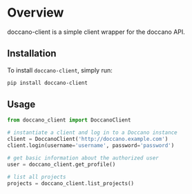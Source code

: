 # Overview

doccano-client is a simple client wrapper for the doccano API.

## Installation

To install `doccano-client`, simply run:

```bash
pip install doccano-client
```

## Usage

```python
from doccano_client import DoccanoClient

# instantiate a client and log in to a Doccano instance
client = DoccanoClient('http://doccano.example.com')
client.login(username='username', password='password')

# get basic information about the authorized user
user = doccano_client.get_profile()

# list all projects
projects = doccano_client.list_projects()
```
